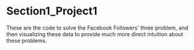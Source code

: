 # Section1_Project1
These are the code to solve the Facebook Followers' three problem, and then visualizing these data to provide much more direct intuition about these problems.
